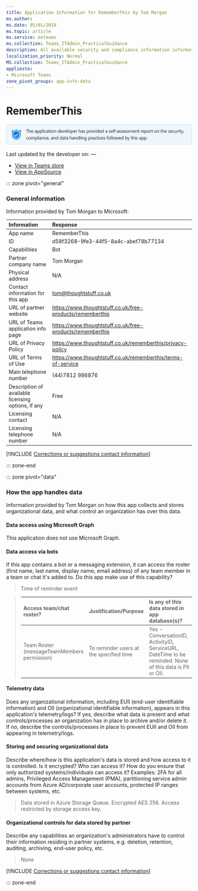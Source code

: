 ```yaml
---
title: Application Information for RememberThis by Tom Morgan
ms.author: 
ms.date: 05/01/2019
ms.topic: article
ms.service: msteams
ms.collection: Teams_ITAdmin_PracticalGuidance
description: All available security and compliance information information for RememberThis, its data handling policies, its Microsoft Cloud App Security app catalog information, and security/compliance information in the CSA STAR registry.
localization_priority: Normal
MS.collection: Teams_ITAdmin_PracticalGuidance
appliesto:
- Microsoft Teams
zone_pivot_groups: app-info-data
---
```

# RememberThis

<p></p><img alt="Self-attestation logo" src="./images/attested.png" width="650"/>
<p>Last updated by the developer on: —</p>

* <a href="https://teams.microsoft.com/l/app/d58f3268-9fe3-44f5-8a4c-abef78b77134" target="_blank">View in Teams store</a>
* <a href="https://appsource.microsoft.com/en-us/product/office/WA104381607" target="_blank">View in AppSource</a>

::: zone pivot="general"

### General information

Information provided by Tom Morgan to Microsoft:

| **Information** | **Response** |
|:----------------|:-------------|
| App name | RememberThis |
| ID | d58f3268-9fe3-44f5-8a4c-abef78b77134 |
| Capabilities | Bot |
| Partner company name | Tom Morgan |
| Physical address | N/A |
| Contact information for this app | tom@thoughtstuff.co.uk |
| URL of partner website | <https://www.thoughtstuff.co.uk/free-products/rememberthis> |
| URL of Teams application info page | <https://www.thoughtstuff.co.uk/free-products/rememberthis> |
| URL of Privacy Policy | <https://www.thoughtstuff.co.uk/rememberthis/privacy-policy> |
| URL of Terms of Use | <https://www.thoughtstuff.co.uk/rememberthis/terms-of-service> |
| Main telephone number | (44)7812 986876 |
| Description of available licensing options, if any | Free |
| Licensing contact | N/A |
| Licensing telephone number | N/A |

 [!INCLUDE [Corrections or suggestions contact information](./includes/corrections-or-suggestions.md)]

::: zone-end

::: zone pivot="data"

### How the app handles data

Information provided by Tom Morgan on how this app collects and stores organizational data, and what control an organization has over this data.

#### Data access using Microsoft Graph

This application does not use Microsoft Graph.

#### Data access via bots

If this app contains a bot or a messaging extension, it can access the roster (first name, last name, display name, email address) of any team member in a team or chat it's added to. Do this app make use of this capability?

>Time of reminder event

>| **Access team/chat roster?**  | **Justification/Purpose** | **Is any of this data stored in app database(s)?** |
>|:--------------------------------|:---------------------|:--------------------------|
>| Team Roster (messageTeamMembers permission) | To reminder users at the specified time | Yes - ConversationID, ActivityID, ServiceURL, DateTime to be reminded. None of this data is PII or OII. |

#### Telemetry data

Does any organizational information, including EUII (end-user identifiable information) and OII (organizational identifiable information), appears in this application's telemetry/logs? If yes, describe what data is present and what controls/processes an organization has in place to archive and/or delete it. If no, describe the controls/processes in place to prevent EUII and OII from appearing in telemetry/logs.

>

#### Storing and securing organizational data

Describe where/how is this application's data is stored and how access to it is controlled. Is it encrypted? Who can access it? How do you ensure that only authorized systems/individuals can access it? Examples: 2FA for all admins, Privileged Access Management (PMA), partitioning service admin accounts from Azure AD/corporate user accounts, protected IP ranges between systems, etc.

>Data stored in Azure Storage Queue. Encrypted AES 256. Access restricted by storage access key.

#### Organizational controls for data stored by partner

Describe any capabilities an organization's administrators have to control their information residing in partner systems, e.g. deletion, retention, auditing, archiving, end-user policy, etc.

>None

[!INCLUDE [Corrections or suggestions contact information](./includes/corrections-or-suggestions.md)]

::: zone-end


